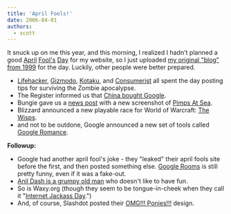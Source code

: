 ```yaml
---
title: 'April Fools!'
date: 2006-04-01
authors:
  - scott
---
```


It snuck up on me this year, and this morning, I realized I hadn't planned a good [April](/blog/2001/i-have-seen-the-light/) [Fool's](/blog/2004/moving-to-new-york/) [Day](/blog/2005/new-design/) for my website, so I just uploaded [my original "blog" from 1999](https://archives.spaceninja.com/blog/v1/) for the day. Luckily, other people were better prepared.

- [Lifehacker](http://www.lifehacker.com/software/zombies/), [Gizmodo](http://gizmodo.com/gadgets/zombies/), [Kotaku](http://www.kotaku.com/gaming/zombies/), and [Consumerist](http://www.consumerist.com/consumer/zombies/) all spent the day posting tips for surviving the Zombie apocalypse.
- The Register informed us that [China bought Google](http://www.theregister.co.uk/2006/04/01/china_buys_google/).
- Bungie gave us a [news post](http://bungie.com/News/TopStory.aspx?story=BngeWklyUpdteMar31&p=6540570) with a new screenshot of [Pimps At Sea](http://bungie.com/images/news/inlineimages/PASLive_firstscreen.jpg).
- Blizzard announced a new playable race for World of Warcraft: [The Wisps](http://www.worldofwarcraft.com/burningcrusade/townhall/wisps.html).
- and not to be outdone, Google announced a new set of tools called [Google Romance](http://www.google.com/romance/).

**Followup:**

- Google had another april fool's joke - they "leaked" their april fools site before the first, and then posted something else. [Google Rooms](http://blog.outer-court.com/archive/2006-04-01-n20.html) is still pretty funny, even if it was a fake-out.
- [Anil Dash is a grumpy old man](http://www.dashes.com/anil/2006/03/31/your_april_fool) who doesn't like to have fun.
- So is Waxy.org (though they seem to be tongue-in-cheek when they call it "[Internet Jackass Day](http://www.waxy.org/archive/2006/03/31/internet.shtml).")
- And, of course, Slashdot posted their [OMG!!! Ponies!!!](http://flickr.com/photos/avalonstar/122431398/) design.
